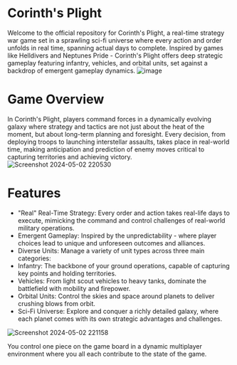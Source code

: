 # Corinth's Plight
Welcome to the official repository for Corinth's Plight, a real-time strategy war game set in a sprawling sci-fi universe where every action and order unfolds in real time, spanning actual days to complete. Inspired by games like Helldivers and Neptunes Pride - Corinth's Plight offers deep strategic gameplay featuring infantry, vehicles, and orbital units, set against a backdrop of emergent gameplay dynamics.
![image](https://github.com/QuamCode/Corinths-Plight/assets/36869195/4866a56d-f97e-4933-ac66-d57a899a36f1)

# Game Overview
In Corinth's Plight, players command forces in a dynamically evolving galaxy where strategy and tactics are not just about the heat of the moment, but about long-term planning and foresight. Every decision, from deploying troops to launching interstellar assaults, takes place in real-world time, making anticipation and prediction of enemy moves critical to capturing territories and achieving victory.
![Screenshot 2024-05-02 220530](https://github.com/QuamCode/Corinths-Plight/assets/36869195/8d302d4a-dd61-4ea9-ab8e-65c39b104462)

# Features
- "Real" Real-Time Strategy: Every order and action takes real-life days to execute, mimicking the command and control challenges of real-world military operations.
- Emergent Gameplay: Inspired by the unpredictability - where player choices lead to unique and unforeseen outcomes and alliances.
- Diverse Units: Manage a variety of unit types across three main categories:
- Infantry: The backbone of your ground operations, capable of capturing key points and holding territories.
- Vehicles: From light scout vehicles to heavy tanks, dominate the battlefield with mobility and firepower.
- Orbital Units: Control the skies and space around planets to deliver crushing blows from orbit.
- Sci-Fi Universe: Explore and conquer a richly detailed galaxy, where each planet comes with its own strategic advantages and challenges.

![Screenshot 2024-05-02 221158](https://github.com/QuamCode/Corinths-Plight/assets/36869195/33a3ca8b-8e1c-43dc-a4bd-4f37ab408ca7)

You control one piece on the game board in a dynamic multiplayer environment where you all each contribute to the state of the game.
